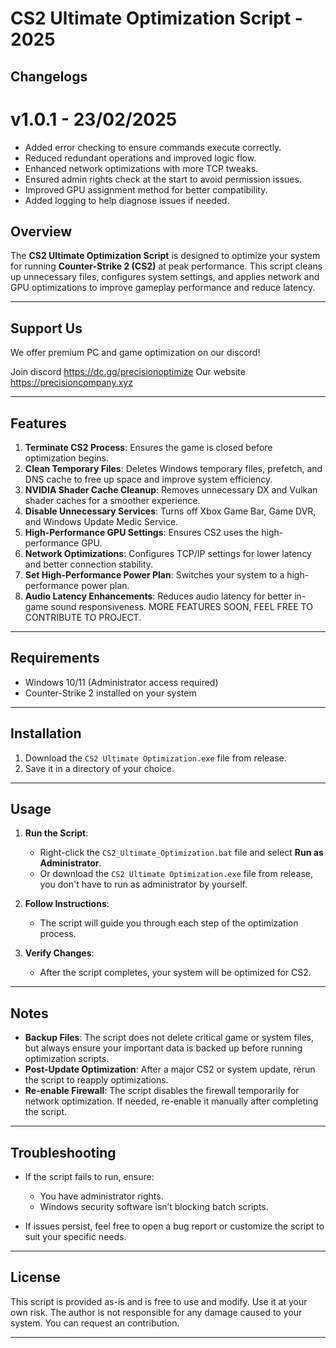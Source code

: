 # CS2 Ultimate Optimization Script - 2025

## Changelogs

# v1.0.1 - 23/02/2025
- Added error checking to ensure commands execute correctly.
- Reduced redundant operations and improved logic flow.
- Enhanced network optimizations with more TCP tweaks.
- Ensured admin rights check at the start to avoid permission issues.
- Improved GPU assignment method for better compatibility.
- Added logging to help diagnose issues if needed.

## Overview

The **CS2 Ultimate Optimization Script** is designed to optimize your system for running **Counter-Strike 2 (CS2)** at peak performance. This script cleans up unnecessary files, configures system settings, and applies network and GPU optimizations to improve gameplay performance and reduce latency.

---

## Support Us
We offer premium PC and game optimization on our discord!

Join discord https://dc.gg/precisionoptimize
Our website https://precisioncompany.xyz

---

## Features

1. **Terminate CS2 Process**: Ensures the game is closed before optimization begins.
2. **Clean Temporary Files**: Deletes Windows temporary files, prefetch, and DNS cache to free up space and improve system efficiency.
3. **NVIDIA Shader Cache Cleanup**: Removes unnecessary DX and Vulkan shader caches for a smoother experience.
4. **Disable Unnecessary Services**: Turns off Xbox Game Bar, Game DVR, and Windows Update Medic Service.
5. **High-Performance GPU Settings**: Ensures CS2 uses the high-performance GPU.
6. **Network Optimizations**: Configures TCP/IP settings for lower latency and better connection stability.
7. **Set High-Performance Power Plan**: Switches your system to a high-performance power plan.
8. **Audio Latency Enhancements**: Reduces audio latency for better in-game sound responsiveness.
   MORE FEATURES SOON, FEEL FREE TO CONTRIBUTE TO PROJECT.

---

## Requirements

- Windows 10/11 (Administrator access required)
- Counter-Strike 2 installed on your system

---

## Installation

1. Download the `CS2 Ultimate Optimization.exe` file from release.
2. Save it in a directory of your choice.

---

## Usage

1. **Run the Script**:
   - Right-click the `CS2_Ultimate_Optimization.bat` file and select **Run as Administrator**.
   - Or download the `CS2 Ultimate Optimization.exe` file from release, you don't have to run as administrator by yourself.

2. **Follow Instructions**:
   - The script will guide you through each step of the optimization process.

3. **Verify Changes**:
   - After the script completes, your system will be optimized for CS2.

---

## Notes

- **Backup Files**: The script does not delete critical game or system files, but always ensure your important data is backed up before running optimization scripts.
- **Post-Update Optimization**: After a major CS2 or system update, rerun the script to reapply optimizations.
- **Re-enable Firewall**: The script disables the firewall temporarily for network optimization. If needed, re-enable it manually after completing the script.

---

## Troubleshooting

- If the script fails to run, ensure:
  - You have administrator rights.
  - Windows security software isn’t blocking batch scripts.

- If issues persist, feel free to open a bug report or customize the script to suit your specific needs.

---

## License

This script is provided as-is and is free to use and modify. Use it at your own risk. The author is not responsible for any damage caused to your system.
You can request an contribution.

---
